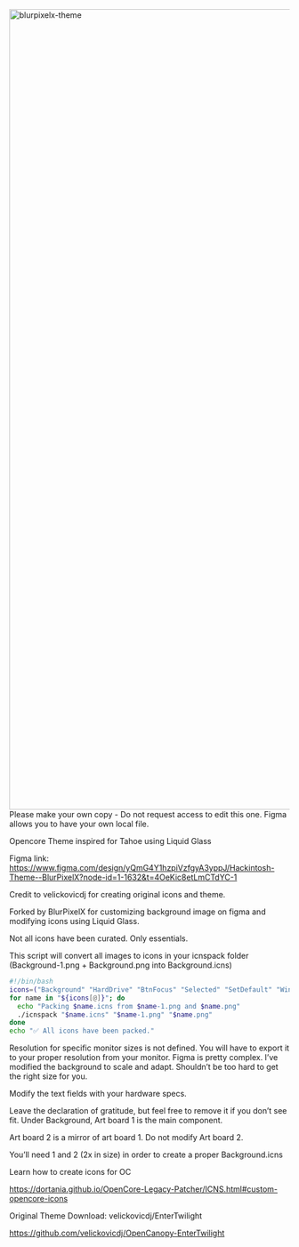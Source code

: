 <img width="3440" height="1440" alt="blurpixelx-theme" src="https://github.com/user-attachments/assets/04f29755-edd8-4ebc-b5c7-8888b2774f65" />
Please make your own copy - Do not request access to edit this one. Figma allows you to have your own local file.

Opencore Theme inspired for Tahoe using Liquid Glass

Figma link: https://www.figma.com/design/yQmG4Y1hzpiVzfgyA3yppJ/Hackintosh-Theme--BlurPixelX?node-id=1-1632&t=4OeKic8etLmCTdYC-1

Credit to velickovicdj for creating original icons and theme.

Forked by BlurPixelX for customizing background image on figma and modifying icons using Liquid Glass.

Not all icons have been curated. Only essentials.

This script will convert all images to icons in your icnspack folder (Background-1.png + Background.png into Background.icns)

```bash
#!/bin/bash
icons=("Background" "HardDrive" "BtnFocus" "Selected" "SetDefault" "Windows" "Selector" "Tool" "Shell" "AppleRecv")
for name in "${icons[@]}"; do
  echo "Packing $name.icns from $name-1.png and $name.png"
  ./icnspack "$name.icns" "$name-1.png" "$name.png"
done
echo "✅ All icons have been packed."
```

Resolution for specific monitor sizes is not defined. 
You will have to export it to your proper resolution from your monitor. 
Figma is pretty complex. I’ve modified the background to scale and adapt. 
Shouldn’t be too hard to get the right size for you.

Modify the text fields with your hardware specs.

Leave the declaration of gratitude, but feel free to remove it if you don’t see fit.
Under Background, Art board 1 is the main component. 

Art board 2 is a mirror of art board 1. Do not modify Art board 2.

You’ll need 1 and 2 (2x in size) in order to create a proper Background.icns

Learn how to create icons for OC

https://dortania.github.io/OpenCore-Legacy-Patcher/ICNS.html#custom-opencore-icons

Original Theme Download: velickovicdj/EnterTwilight

https://github.com/velickovicdj/OpenCanopy-EnterTwilight
